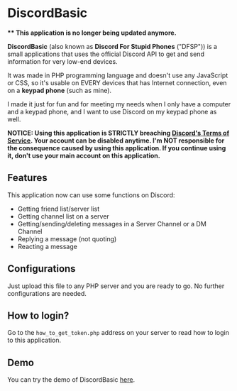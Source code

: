 # DiscordBasic

**\*\* This application is no longer being updated anymore.**

**DiscordBasic** (also known as **Discord For Stupid Phones** ("DFSP")) is a small applications that uses the official Discord API to get and send information for very low-end devices.

It was made in PHP programming language and doesn't use any JavaScript or CSS, so it's usable on EVERY devices that has Internet connection, even on a **keypad phone** (such as mine).

I made it just for fun and for meeting my needs when I only have a computer and a keypad phone, and I want to use Discord on my keypad phone as well.

**NOTICE: Using this application is STRICTLY breaching [Discord's Terms of Service](https://discord.com/terms). Your account can be disabled anytime.  I'm NOT responsible for the consequence caused by using this application. If you continue using it, don't use your main account on this application.**

## Features

This application now can use some functions on Discord:

* Getting friend list/server list
* Getting channel list on a server
* Getting/sending/deleting messages in a Server Channel or a DM Channel
* Replying a message (not quoting)
* Reacting a message

## Configurations

Just upload this file to any PHP server and you are ready to go. No further configurations are needed.

## How to login?

Go to the `how_to_get_token.php` address on your server to read how to login to this application.

## Demo

You can try the demo of DiscordBasic [here](https://dscbasic.herokuapp.com).
